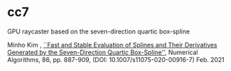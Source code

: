 # cc7
GPU raycaster based on the seven-direction quartic box-spline

Minho Kim , [``Fast and Stable Evaluation of Splines and Their Derivatives Generated by the Seven-Direction Quartic Box-Spline''](https://dx.doi.org/10.1007/s11075-020-00916-7), Numerical Algorithms, 86, pp. 887-909, (DOI: 10.1007/s11075-020-00916-7) Feb. 2021
